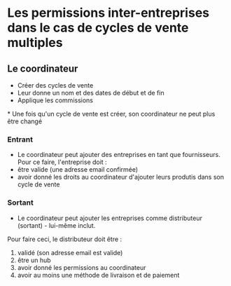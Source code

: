 # Les permissions inter-entreprises dans le cas de cycles de vente multiples

## Le coordinateur

* Créer des cycles de vente
* Leur donne un nom et des dates de début et de fin
* Applique les commissions

\* Une fois qu'un cycle de vente est créer, son coordinateur ne peut plus être changé

### Entrant

* Le coordinateur peut ajouter des entreprises en tant que fournisseurs. Pour ce faire, l'entreprise doit :
* être valide \(une adresse email confirmée\)
* avoir donné les droits au coordinateur d'ajouter leurs produtis dans son cycle de vente

### Sortant

* Le coordinateur peut ajouter les entreprises comme distributeur \(sortant\) - lui-même inclut.

Pour faire ceci, le distributeur doit être :

1. validé \(son adresse email est valide\)
2. être un hub
3. avoir donné les permissions au coordinateur
4. avoir au moins une méthode de livraison et de paiement

